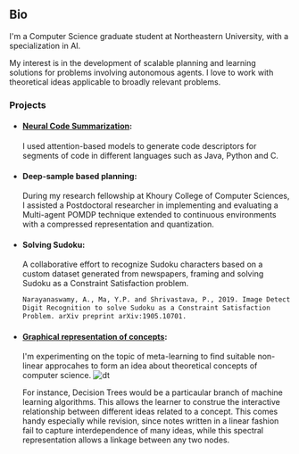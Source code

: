## Bio	

I'm a Computer Science graduate student at Northeastern University, with a specialization in AI.	

My interest is in the development of scalable planning and learning solutions for problems involving autonomous agents. I love to work with theoretical ideas applicable to broadly relevant problems.	

### Projects	

- #### [Neural Code Summarization](https://github.com/shrivastava-piyush/nlp-code-summarization):	
  I used attention-based models to generate code descriptors for segments of code in different languages such as Java, Python and C.	

- #### Deep-sample based planning:	
  During my research fellowship at Khoury College of Computer Sciences, I assisted a Postdoctoral researcher in implementing and evaluating a Multi-agent POMDP technique extended to continuous environments with a compressed representation and quantization.	

- #### Solving Sudoku:	

  A collaborative effort to recognize Sudoku characters based on a custom dataset generated from newspapers, framing and solving Sudoku as a Constraint Satisfaction problem.	

  ```markdown	
  Narayanaswamy, A., Ma, Y.P. and Shrivastava, P., 2019. Image Detection and 	
  Digit Recognition to solve Sudoku as a Constraint Satisfaction 	
  Problem. arXiv preprint arXiv:1905.10701.	
  ```

- #### [Graphical representation of concepts](https://github.com/shrivastava-piyush/conceptual-mindmaps):
  I'm experimenting on the topic of meta-learning to find suitable non-linear approcahes to form an idea about theoretical concepts of computer science. 
  ![dt](https://user-images.githubusercontent.com/10284334/109446387-93574400-7a0f-11eb-80c1-a126830ad269.png)
  
  For instance, Decision Trees would be a particaular branch of machine learning algorithms. This allows the learner to construe the interactive relationship between different ideas related to a concept. This comes handy especially while revision, since notes written in a linear fashion fail to capture interdependence of many ideas, while this spectral representation allows a linkage between any two nodes.
